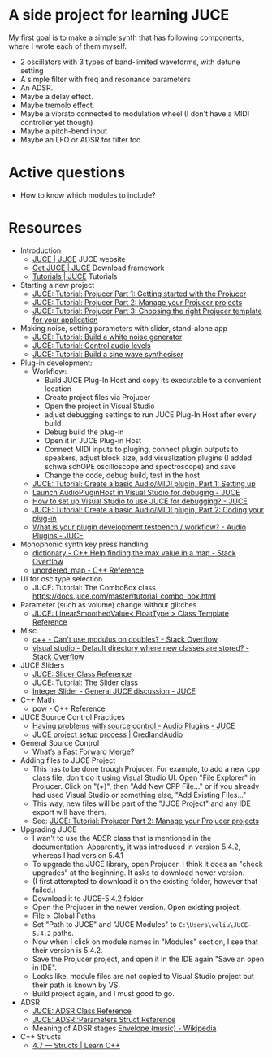 ﻿# A side project for learning JUCE

My first goal is to make a simple synth that has following components, where I wrote each of them myself.

- 2 oscillators with 3 types of band-limited waveforms, with detune setting
- A simple filter with freq and resonance parameters
- An ADSR. 
- Maybe a delay effect.
- Maybe tremolo effect. 
- Maybe a vibrato connected to modulation wheel (I don't have a MIDI controller yet though)
- Maybe a pitch-bend input
- Maybe an LFO or ADSR for filter too.

# Active questions
* How to know which modules to include?

# Resources

* Introduction
  * [JUCE \| JUCE](https://juce.com/) JUCE website
  * [Get JUCE \| JUCE](https://shop.juce.com/get-juce) Download framework
  * [Tutorials \| JUCE](https://juce.com/learn/tutorials) Tutorials
* Starting a new project
  * [JUCE: Tutorial: Projucer Part 1: Getting started with the Projucer](https://docs.juce.com/master/tutorial_new_projucer_project.html)
  * [JUCE: Tutorial: Projucer Part 2: Manage your Projucer projects](https://docs.juce.com/master/tutorial_manage_projucer_project.html)
  * [JUCE: Tutorial: Projucer Part 3: Choosing the right Projucer template for your application](https://docs.juce.com/master/tutorial_choosing_projucer_template.html)
* Making noise, setting parameters with slider, stand-alone app
  * [JUCE: Tutorial: Build a white noise generator](https://docs.juce.com/master/tutorial_simple_synth_noise.html)
  * [JUCE: Tutorial: Control audio levels](https://docs.juce.com/master/tutorial_synth_level_control.html)
  * [JUCE: Tutorial: Build a sine wave synthesiser](https://docs.juce.com/master/tutorial_sine_synth.html)
* Plug-in development:
  * Workflow:
    * Build JUCE Plug-In Host and copy its executable to a convenient location
	* Create project files via Projucer
	* Open the project in Visual Studio
	* adjust debugging settings to run JUCE Plug-In Host after every build
	* Debug build the plug-in
	* Open it in JUCE Plug-in Host
	* Connect MIDI inputs to pluging, connect plugin outputs to speakers, adjust block size, add visualization plugins (I added schwa schOPE oscilloscope and spectroscope) and save
	* Change the code, debug build, test in the host
  * [JUCE: Tutorial: Create a basic Audio/MIDI plugin, Part 1: Setting up](https://docs.juce.com/master/tutorial_create_projucer_basic_plugin.html)
  * [Launch AudioPluginHost in Visual Studio for debuging \- JUCE](https://forum.juce.com/t/launch-audiopluginhost-in-visual-studio-for-debuging/30839)
  * [How to set up Visual Studio to use JUCE for debugging? \- JUCE](https://forum.juce.com/t/how-to-set-up-visual-studio-to-use-juce-for-debugging/29660)
  * [JUCE: Tutorial: Create a basic Audio/MIDI plugin, Part 2: Coding your plug\-in](https://docs.juce.com/master/tutorial_code_basic_plugin.html)
  * [What is your plugin development testbench / workflow? \- Audio Plugins \- JUCE](https://forum.juce.com/t/what-is-your-plugin-development-testbench-workflow/13583)
* Monophonic synth key press handling
  * [dictionary \- C\+\+ Help finding the max value in a map \- Stack Overflow](https://stackoverflow.com/questions/9370945/c-help-finding-the-max-value-in-a-map/9371137#9371137)
  * [unordered\_map \- C\+\+ Reference](http://www.cplusplus.com/reference/unordered_map/unordered_map/)
* UI for osc type selection
  * JUCE: Tutorial: The ComboBox class https://docs.juce.com/master/tutorial_combo_box.html
* Parameter (such as volume) change without glitches
  * [JUCE: LinearSmoothedValue< FloatType > Class Template Reference](https://docs.juce.com/master/classLinearSmoothedValue.html#a6cc025f0d2de6ac18dc15368a31e893c)
* Misc
  * [c\+\+ \- Can't use modulus on doubles? \- Stack Overflow](https://stackoverflow.com/questions/9138790/cant-use-modulus-on-doubles)
  * [visual studio \- Default directory where new classes are stored? \- Stack Overflow](https://stackoverflow.com/questions/9700170/default-directory-where-new-classes-are-stored)
* JUCE Sliders
  * [JUCE: Slider Class Reference](https://docs.juce.com/master/classSlider.html)
  * [JUCE: Tutorial: The Slider class](https://docs.juce.com/master/tutorial_slider_values.html)
  * [Integer Slider \- General JUCE discussion \- JUCE](https://forum.juce.com/t/integer-slider/26884)
* C++ Math
  * [pow \- C\+\+ Reference](http://www.cplusplus.com/reference/cmath/pow/)
* JUCE Source Control Practices
  * [Having problems with source control \- Audio Plugins \- JUCE](https://forum.juce.com/t/having-problems-with-source-control/19225/3)
  * [JUCE project setup process \| CredlandAudio](http://blog.credland.net/2016/05/juce-project-setup-process.html)
* General Source Control
  * [Whatʼs a Fast Forward Merge?](https://sandofsky.com/images/fast_forward.pdf)
* Adding files to JUCE Project
  * This has to be done trough Projucer. For example, to add a new cpp class file, don't do it using Visual Studio UI. Open "File Explorer" in Projucer. Click on "(+)", then "Add New CPP File..." or if you already had used Visual Studio or something else, "Add Existing Files..."
  * This way, new files will be part of the "JUCE Project" and any IDE export will have them.
  * See: [JUCE: Tutorial: Projucer Part 2: Manage your Projucer projects](https://docs.juce.com/master/tutorial_manage_projucer_project.html)
* Upgrading JUCE
  * I wan't to use the ADSR class that is mentioned in the documentation. Apparently, it was introduced in version 5.4.2, whereas I had version 5.4.1
  * To upgrade the JUCE library, open Projucer. I think it does an "check upgrades" at the beginning. It asks to download newer version. 
  * (I first attempted to download it on the existing folder, however that failed.)
  * Download it to JUCE-5.4.2 folder
  * Open the Projucer in the newer version. Open existing project.
  * File > Global Paths
  * Set "Path to JUCE" and "JUCE Modules" to `C:\Users\veliu\JUCE-5.4.2` paths. 
  * Now when I click on module names in "Modules" section, I see that their version is 5.4.2.
  * Save the Projucer project, and open it in the IDE again "Save an open in IDE".
  * Looks like, module files are not copied to Visual Studio project but their path is known by VS.
  * Build project again, and I must good to go.
* ADSR
  * [JUCE: ADSR Class Reference](https://docs.juce.com/develop/classADSR.html)
  * [JUCE: ADSR::Parameters Struct Reference](https://docs.juce.com/develop/structADSR_1_1Parameters.html)
  * Meaning of ADSR stages [Envelope \(music\) \- Wikipedia](https://en.wikipedia.org/wiki/Envelope_(music))
* C++ Structs
  * [4\.7 — Structs \| Learn C\+\+](https://www.learncpp.com/cpp-tutorial/47-structs/)


